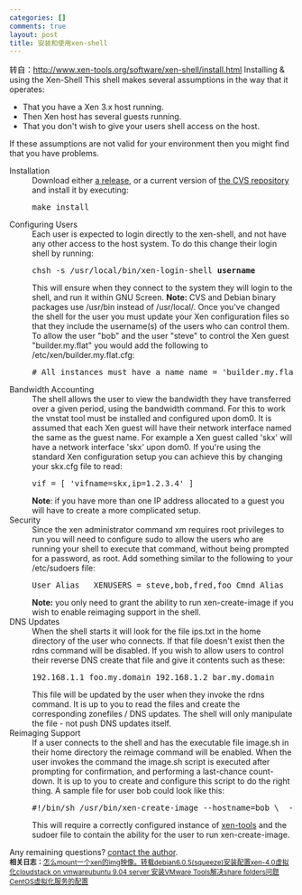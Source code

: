 ```yaml
--- 
categories: []
comments: true
layout: post
title: 安装和使用xen-shell
---
```

转自：<a href="http://www.xen-tools.org/software/xen-shell/install.html" title="http://www.xen-tools.org/software/xen-shell/install.html">http://www.xen-tools.org/software/xen-shell/install.html</a> 
Installing & using the Xen-Shell 
This shell makes several assumptions in the way that it operates: 
<ul>
<li>That you have a Xen 3.x host running. </li>
<li>Then Xen host has several guests running. </li>
<li>That you don't wish to give your users shell access on the host. </li>
</ul>If these assumptions are not valid for your environment then you might find that you have problems. 
<dl>
<dt>Installation </dt>
<dd>Download either <a href="http://www.xen-tools.org/releases.html">a release</a>, or a current version of <a href="http://www.xen-tools.org/cvs.html">the CVS repository</a> and install it by executing:
<pre>make install </pre>
</dd>
<dt>Configuring Users </dt>
<dd>Each user is expected to login directly to the xen-shell, and not have any other access to the host system. To do this change their login shell by running:
<pre>chsh -s /usr/local/bin/xen-login-shell <strong>username</strong> </pre>This will ensure when they connect to the system they will login to the shell, and run it within GNU Screen. 
<strong>Note:</strong> CVS and Debian binary packages use /usr/bin instead of /usr/local/. 
Once you've changed the shell for the user you must update your Xen configuration files so that they include the username(s) of the users who can control them. 
To allow the user "bob" and the user "steve" to control the Xen guest "builder.my.flat" you would add the following to /etc/xen/builder.my.flat.cfg:
<pre># All instances must have a name name = 'builder.my.flat'     # These users may control this instance. xen_shell = 'bob, steve' </pre>
</dd>
<dt>Bandwidth Accounting </dt>
<dd>The shell allows the user to view the bandwidth they have transferred over a given period, using the bandwidth command. 
For this to work the vnstat tool must be installed and configured upon dom0. It is assumed that each Xen guest will have their network interface named the same as the guest name. 
For example a Xen guest called 'skx' will have a network interface 'skx' upon dom0. If you're using the standard Xen configuration setup you can achieve this by changing your skx.cfg file to read:
<pre>vif = [ 'vifname=skx,ip=1.2.3.4' ] </pre>
<strong>Note</strong>: if you have more than one IP address allocated to a guest you will have to create a more complicated setup. 

</dd>
<dt>Security </dt>
<dd>Since the xen administrator command xm requires root privileges to run you will need to configure sudo to allow the users who are running your shell to execute that command, without being prompted for a password, as root. 
Add something similar to the following to your /etc/sudoers file:
<pre>User_Alias   XENUSERS = steve,bob,fred,foo Cmnd_Alias   XEN      = /usr/sbin/xm Cmnd_Alias   XENIMG   = /usr/bin/xen-create-image XENUSERS     ALL      = NOPASSWD: XEN,XENIMG </pre>
<strong>Note:</strong> you only need to grant the ability to run xen-create-image if you wish to enable reimaging support in the shell. 

</dd>
<dt>DNS Updates </dt>
<dd>When the shell starts it will look for the file ips.txt in the home directory of the user who connects. If that file doesn't exist then the rdns command will be disabled. 
If you wish to allow users to control their reverse DNS create that file and give it contents such as these:
<pre>192.168.1.1 foo.my.domain 192.168.1.2 bar.my.domain </pre>This file will be updated by the user when they invoke the rdns command. It is up to you to read the files and create the corresponding zonefiles / DNS updates. The shell will only manipulate the file - not push DNS updates itself. 

</dd>
<dt>Reimaging Support </dt>
<dd>If a user connects to the shell and has the executable file image.sh in their home directory the reimage command will be enabled. 
When the user invokes the command the image.sh script is executed after prompting for confirmation, and performing a last-chance count-down. 
It is up to you to create and configure this script to do the right thing. A sample file for user bob could look like this:
<pre>#!/bin/sh /usr/bin/xen-create-image --hostname=bob \  --ip=192.168.1.1  \  --ip=192.168.1.2 \  --size=9.5G \  --swap=512M  --mem=256M \  --force </pre>This will require a correctly configured instance of <a href="http://www.xen-tools.org/software/xen-tools/">xen-tools</a> and the sudoer file to contain the ability for the user to run xen-create-image.











</dd>
</dl>Any remaining questions? <a href="http://www.xen-tools.org/contact/">contact the author</a>.<div id="related_log" style="font-size:12px">
<b>相关日志：</b><a href="http://xinlogs.com/post/10">怎么mount一个xen的img映像。转载</a><a href="http://xinlogs.com/debian-xen-install">debian6.0.5(squeeze)安装配置xen-4.0虚拟化</a><a href="http://xinlogs.com/cloudstack-on-vmware">cloudstack on vmware</a><a href="http://xinlogs.com/post/8">ubuntu 9.04 server 安装VMware Tools解决share folders问题</a><a href="http://xinlogs.com/post/2">CentOS虚拟化服务的配置</a>
</div>
